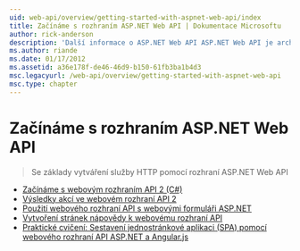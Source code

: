 ```yaml
---
uid: web-api/overview/getting-started-with-aspnet-web-api/index
title: Začínáme s rozhraním ASP.NET Web API | Dokumentace Microsoftu
author: rick-anderson
description: 'Další informace o ASP.NET Web API ASP.NET Web API je architektura, která usnadňuje sestavování služeb HTTP, které jsou poskytovány širokému spektru klientů, včetně prohlížečů...'
ms.author: riande
ms.date: 01/17/2012
ms.assetid: a36e178f-de46-46d9-b150-61fb3ba1b4d3
msc.legacyurl: /web-api/overview/getting-started-with-aspnet-web-api
msc.type: chapter
---
```

<a name="getting-started-with-aspnet-web-api"></a>Začínáme s rozhraním ASP.NET Web API
====================
> Se základy vytváření služby HTTP pomocí rozhraní ASP.NET Web API


- [Začínáme s webovým rozhraním API 2 (C#)](tutorial-your-first-web-api.md)
- [Výsledky akcí ve webovém rozhraní API 2](action-results.md)
- [Použití webového rozhraní API s webovými formuláři ASP.NET](using-web-api-with-aspnet-web-forms.md)
- [Vytvoření stránek nápovědy k webovému rozhraní API](creating-api-help-pages.md)
- [Praktické cvičení: Sestavení jednostránkové aplikaci (SPA) pomocí webového rozhraní API ASP.NET a Angular.js](build-a-single-page-application-spa-with-aspnet-web-api-and-angularjs.md)
